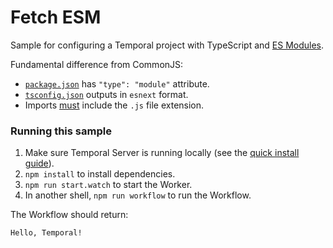 # Fetch ESM

Sample for configuring a Temporal project with TypeScript and [ES Modules](https://nodejs.org/api/esm.html).

Fundamental difference from CommonJS:

- [`package.json`](./package.json) has `"type": "module"` attribute.
- [`tsconfig.json`](./tsconfig.json) outputs in `esnext` format.
- Imports [must](https://nodejs.org/api/esm.html#esm_mandatory_file_extensions) include the `.js` file extension.

### Running this sample

1. Make sure Temporal Server is running locally (see the [quick install guide](https://docs.temporal.io/server/quick-install/)).
1. `npm install` to install dependencies.
1. `npm run start.watch` to start the Worker.
1. In another shell, `npm run workflow` to run the Workflow.

The Workflow should return:

```
Hello, Temporal!
```
